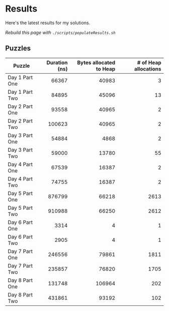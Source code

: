 # Results

Here's the latest results for my solutions.

_Rebuild this page with `./scripts/populateResults.sh`_

## Puzzles

|Puzzle|Duration (ns)|Bytes allocated to Heap|# of Heap allocations|
|-|-:|-:|-:|
|Day 1 Part One|66367|40983|3|
|Day 1 Part Two|84895|45096|13|
|Day 2 Part One|93558|40965|2|
|Day 2 Part Two|100623|40965|2|
|Day 3 Part One|54884|4868|2|
|Day 3 Part Two|59000|13780|55|
|Day 4 Part One|67539|16387|2|
|Day 4 Part Two|74755|16387|2|
|Day 5 Part One|876799|66218|2613|
|Day 5 Part Two|910988|66250|2612|
|Day 6 Part One|3314|4|1|
|Day 6 Part Two|2905|4|1|
|Day 7 Part One|246556|79861|1811|
|Day 7 Part Two|235857|76820|1705|
|Day 8 Part One|131748|106964|202|
|Day 8 Part Two|431861|93192|102|
